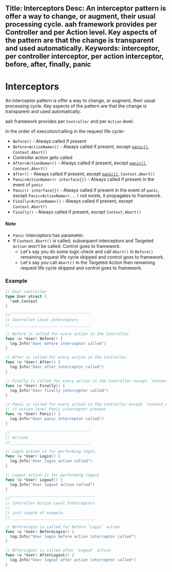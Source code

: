 Title: Interceptors
Desc: An interceptor pattern is offer a way to change, or augment, their usual processing cycle. aah framework provides per Controller and per Action level. Key aspects of the pattern are that the change is transparent and used automatically.
Keywords: interceptor, per controller interceptor, per action interceptor, before, after, finally, panic
---
# Interceptors

An interceptor pattern is offer a way to change, or augment, their usual processing cycle. Key aspects of the pattern are that the change is transparent and used automatically.

aah framework provides per `Controller` and per `Action` level.

In the order of execution/calling in the request life cycle-

  * `Before()` - Always called if present
  * `Before<ActionName>()` - Always called if present, except [`panic()`](https://golang.org/pkg/builtin/#panic),  `Context.Abort()`
  * Controller action gets called
  * `After<ActionName>()` - Always called if present, except [`panic()`](https://golang.org/pkg/builtin/#panic), `Context.Abort()`
  * `After()` - Always called if present, except [`panic()`](https://golang.org/pkg/builtin/#panic), `Context.Abort()`
  * `Panic<ActionName>(r interface{})` - Always called if present in the event of `panic`
  * `Panic(r interface{})` - Always called if present in the event of `panic`, except `Panic<ActionName>(...)` not exists, it propagates to framework.
  * `Finally<ActionName>()` - Always called if present, except `Context.Abort()`
  * `Finally()` - Always called if present, except `Context.Abort()`

#### Note
  * `Panic` interceptors has parameter.
  * If `Context.Abort()` is called, subsequent interceptors and Targeted `Action` won't be called. Control goes to framework.
      * Let's say you do some logic check and call `Abort()` in `Before()` remaining request life cycle skipped and control goes to framework.  
      * Let's say you call `Abort()` in the Targeted Action then remaining request life cycle skipped and control goes to framework.


### Example

```go
// User controller
type User struct {
  *aah.Context
}

//‾‾‾‾‾‾‾‾‾‾‾‾‾‾‾‾‾‾‾‾‾‾‾‾‾‾‾‾‾‾‾‾‾‾‾
// Controller Level Interceptors
//___________________________________

// Before is called for every action in the Controller
func (u *User) Before() {
  log.Info("User before interceptor called")
}

// After is called for every action in the Controller
func (u *User) After() {
  log.Info("User after interceptor called")
}

// Finally is called for every action in the Controller except `Context.Abort()`
func (u *User) Finally() {
  log.Info("User finally interceptor called")
}

// Panic is called for every action in the Controller except `Context.Abort()`,
// if action level Panic interceptor present
func (u *User) Panic() {
  log.Info("User panic interceptor called")
}

//‾‾‾‾‾‾‾‾‾‾‾‾‾‾‾‾‾‾‾‾‾‾‾‾‾‾‾‾‾‾‾‾‾‾‾
// Actions
//___________________________________

// Login action is for performing login.
func (u *User) Login() {
  log.Info("User login action called")
}

// Logout action is for performing logout
func (u *User) Logout() {
  log.Info("User logout action called")
}

//‾‾‾‾‾‾‾‾‾‾‾‾‾‾‾‾‾‾‾‾‾‾‾‾‾‾‾‾‾‾‾‾‾‾‾‾‾
// Controller Action Level Interceptors
//
// just couple of example.
//_____________________________________

// BeforeLogin is called for before `Login` action
func (u *User) BeforeLogin() {
  log.Info("User login before action interceptor called")
}

// AfterLogout is called after `Logout` action
func (u *User) AfterLogout() {
  log.Info("User logout after action interceptor called")
}
```
